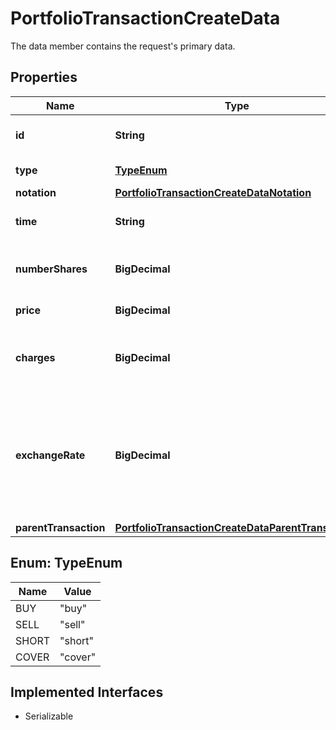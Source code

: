 

# PortfolioTransactionCreateData

The data member contains the request's primary data.

## Properties

Name | Type | Description | Notes
------------ | ------------- | ------------- | -------------
**id** | **String** | Identifier of the portfolio. | 
**type** | [**TypeEnum**](#TypeEnum) | Transaction Type.  | 
**notation** | [**PortfolioTransactionCreateDataNotation**](PortfolioTransactionCreateDataNotation.md) |  | 
**time** | **String** | Date and time of the trade. | 
**numberShares** | **BigDecimal** | Number of shares bought or sold. | 
**price** | **BigDecimal** | Purchase price. | 
**charges** | **BigDecimal** | Charges accrued in portfolio‘s base currency. |  [optional]
**exchangeRate** | **BigDecimal** | The exchange rate between the notation&#39;s currency and the portfolio currency. |  [optional]
**parentTransaction** | [**PortfolioTransactionCreateDataParentTransaction**](PortfolioTransactionCreateDataParentTransaction.md) |  |  [optional]



## Enum: TypeEnum

Name | Value
---- | -----
BUY | &quot;buy&quot;
SELL | &quot;sell&quot;
SHORT | &quot;short&quot;
COVER | &quot;cover&quot;


## Implemented Interfaces

* Serializable


